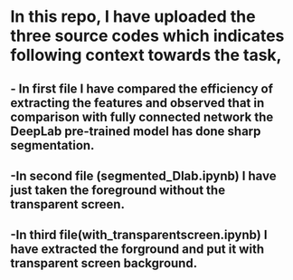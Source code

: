 

# In this repo, I have uploaded the three source codes which indicates following context towards the task,

## - **In first file I have compared the efficiency of extracting the features and observed that in comparison with fully connected network the DeepLab pre-trained model has done sharp segmentation.**
## -In second file (segmented_Dlab.ipynb) I have just taken the foreground without the transparent screen.
## -In third file(with_transparentscreen.ipynb) I have extracted the forground and put it with transparent screen background.
